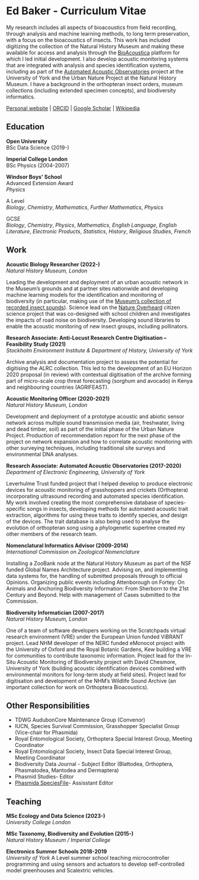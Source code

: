 # Ed Baker - Curriculum Vitae

My research includes all aspects of bioacoustics from field recording, through analysis and machine learning methods, to long term preservation, with a focus on the bioacoustics of insects. This work has included digitizing the collection of the Natural History Museum and making these available for access and analysis through the [BioAcoustica](https://bio.acousti.ca) platform for which I led initial development. I also develop acoustic monitoring systems that are integrated with analysis and species identification systems, including as part of the [Automated Acoustic Observatories](/aao) project at the University of York and the Urban Nature Project at the Natural History Museum. I have a background in the orthopteran insect orders, museum collections (including extended specimen concepts), and biodiversity informatics.

[Personal website](https://ebaker.me.uk) |
[ORCID](https://orcid.org/0000-0002-5887-9543) |
[Google Scholar](https://scholar.google.com/citations?user=44XAtwYAAAAJ) |
[Wikipedia](https://en.wikipedia.org/wiki/Ed_Baker_(entomologist))

## Education

__Open University__  
BSc Data Science (2019-)

__Imperial College London__  
BSc Physics (2004-2007)

__Windsor Boys' School__  
Advanced Extension Award  
_Physics_

A Level  
_Biology_, _Chemistry_, _Mathematics_, _Further Mathematics_, _Physics_

GCSE  
_Biology_, _Chemistry_, _Physics_, _Mathematics_, _English Language_, _English Literature_, _Electronic Products_, _Statistics_, _History_, _Religious Studies_, _French_

## Work

__Acoustic Biology Researcher (2022-)__  
_Natural History Museum, London_

Leading the development and deployment of an urban acoustic network in the Museum’s grounds and at partner sites nationwide and developing machine learning models for the identification and monitoring of biodiversity (in particular, making use of the [Museum’s collection of recorded insect sounds](https://bio.acousti.ca)). Science lead on the [Nature Overheard](/nature-overheard) citizen science project that was co-designed with school children and investigates the impacts of road noise on biodiversity. Developing sound libraries to enable the acoustic monitoring of new insect groups, including pollinators.

__Research Associate: Anti-Locust Research Centre Digitisation – Feasibility Study (2021)__  
_Stockholm Environment Institute & Department of History, University of York_

Archive analysis and documentation project to assess the potential for digitising the ALRC collection. This led to the development of an EU Horizon 2020 proposal (in review) with contextual digitisation of the archive forming part of micro-scale crop threat forecasting (sorghum and avocado) in Kenya and neighbouring countries (AGRIFEAST).

__Acoustic Monitoring Officer (2020-2021)__  
_Natural History Museum, London_

Development and deployment of a prototype acoustic and abiotic sensor network across multiple sound transmission media (air, freshwater, living and dead timber, soil) as part of the initial phase of the Urban Nature Project. Production of recommendation report for the next phase of the project on network expansion and how to correlate acoustic monitoring with other surveying techniques, including traditional site surveys and environmental DNA analyses.

__Research Associate: Automated Acoustic Observatories (2017-2020)__  
_Department of Electronic Engineering, University of York_

Leverhulme Trust funded project that I helped develop to produce electronic devices for acoustic monitoring of grasshoppers and crickets (Orthoptera) incorporating ultrasound recording and automated species identification. My work involved creating the most comprehensive database of species-specific songs in insects, developing methods for automated acoustic trait extraction, algorithms for using these traits to identify species, and design of the devices. The trait database is also being used to analyse the evolution of orthopteran song using a phylogenetic supertree created my other members of the research team.

__Nomenclatural Informatics Advisor (2009-2014)__  
_International Commission on Zoological Nomenclature_

Installing a ZooBank node at the Natural History Museum as part of the NSF funded Global Names Architecture project. Advising on, and implementing data systems for, the handling of submitted proposals through to official Opinions. Organizing public events including Attenborough on Fortey: On Animals and Anchoring Biodiversity Information: From Sherborn to the 21st Century and Beyond. Help with management of Cases submitted to the Commission.

__Biodiversity Informatician (2007-2017)__  
_Natural History Museum, London_

One of a team of software developers working on the Scratchpads virtual research environment (VRE) under the European Union funded ViBRANT project. Lead NHM developer of the NERC funded eMonocot project with the University of Oxford and the Royal Botanic Gardens, Kew building a VRE for communities to contribute taxonomic information. Project lead for the In-Situ Acoustic Monitoring of Biodiversity project with David Chesmore, University of York (building acoustic identification devices combined with environmental monitors for long-term study at field sites). Project lead for digitisation and development of the NHM’s Wildlife Sound Archive (an important collection for work on Orthoptera Bioacoustics).

## Other Responsibilities

- TDWG AudubonCore Maintenance Group (Convenor)
- IUCN, Species Survival Commission, Grasshopper Specialist Group (Vice-chair for Phasmida)
- Royal Entomological Society, Orthoptera Special Interest Group, Meeting Coordinator
- Royal Entomological Society, Insect Data Special Interest Group, Meeting Coordinator
- Biodiversity Data Journal - Subject Editor (Blattodea, Orthoptera, Phasmatodea, Mantodea and Dermaptera)
- Phasmid Studies- Editor
- [Phasmida SpeciesFile](http://phasmida.speciesfile.org)- Assisstant Editor

## Teaching

__MSc Ecology and Data Science (2023-)__  
_University College London_

__MSc Taxonomy, Biodiversity and Evolution (2015-)__  
_Natural History Museum / Imperial College_

__Electronics Summer Schools 2018-2019__  
_University of York_
A Level summer school teaching microcontroller programming and using sensors and actuators to develop self-controlled model greenhouses and Scalextric vehicles.
